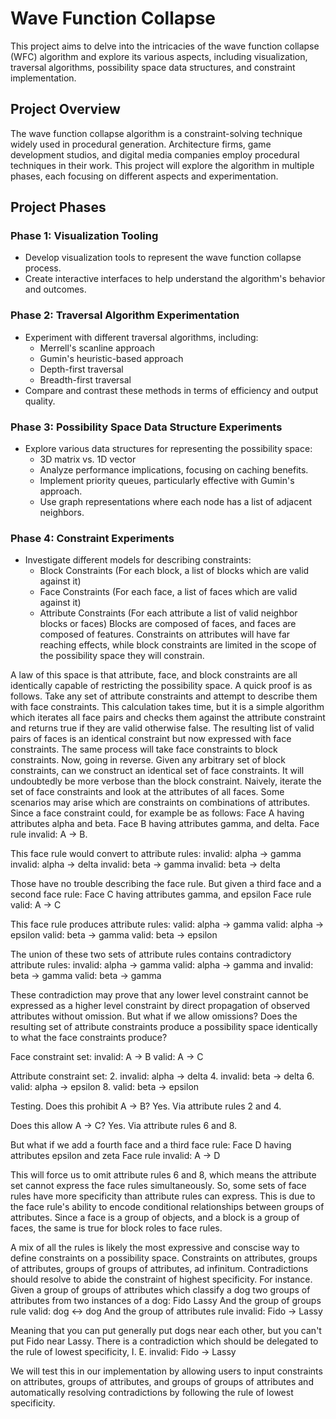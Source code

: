 # Wave Function Collapse
This project aims to delve into the intricacies of the wave function collapse (WFC) algorithm and explore its various aspects, including visualization, traversal algorithms, possibility space data structures, and constraint implementation.

## Project Overview
The wave function collapse algorithm is a constraint-solving technique widely used in procedural generation. Architecture firms, game development studios, and digital media companies employ procedural techniques in their work. This project will explore the algorithm in multiple phases, each focusing on different aspects and experimentation.

## Project Phases
### Phase 1: Visualization Tooling
- Develop visualization tools to represent the wave function collapse process.
- Create interactive interfaces to help understand the algorithm's behavior and outcomes.

### Phase 2: Traversal Algorithm Experimentation
- Experiment with different traversal algorithms, including:
  - Merrell's scanline approach
  - Gumin's heuristic-based approach
  - Depth-first traversal
  - Breadth-first traversal
- Compare and contrast these methods in terms of efficiency and output quality.

### Phase 3: Possibility Space Data Structure Experiments
- Explore various data structures for representing the possibility space:
  - 3D matrix vs. 1D vector
  - Analyze performance implications, focusing on caching benefits.
  - Implement priority queues, particularly effective with Gumin's approach.
  - Use graph representations where each node has a list of adjacent neighbors.

### Phase 4: Constraint Experiments
- Investigate different models for describing constraints:
  - Block Constraints (For each block, a list of blocks which are valid against it)
  - Face Constraints (For each face, a list of faces which are valid against it)
  - Attribute Constraints (For each attribute a list of valid neighbor blocks or faces)
Blocks are composed of faces, and faces are composed of features. Constraints on attributes will have far reaching effects, while block constraints are limited in the scope of the possibility space they will constrain.

A law of this space is that attribute, face, and block constraints are all identically capable of restricting the possibility space. A quick proof is as follows. Take any set of attribute constraints and attempt to describe them with face constraints. This calculation takes time, but it is a simple algorithm which iterates all face pairs and checks them against the attribute constraint and returns true if they are valid otherwise false. The resulting list of valid pairs of faces is an identical constraint but now expressed with face constraints. The same process will take face constraints to block constraints.
Now, going in reverse. Given any arbitrary set of block constraints, can we construct an identical set of face constraints. It will undoubtedly be more verbose than the block constraint. Naively, iterate the set of face constraints and look at the attributes of all faces. Some scenarios may arise which are constraints on combinations of attributes. Since a face constraint could, for example be as follows:
Face A having attributes alpha and beta.
Face B having attributes gamma, and delta.
Face rule invalid: A -> B. 

This face rule would convert to attribute rules: 
invalid: alpha -> gamma 
invalid: alpha -> delta 
invalid: beta -> gamma 
invalid: beta -> delta

Those have no trouble describing the face rule. But given a third face and a second face rule:
Face C having attributes gamma, and epsilon
Face rule valid: A -> C

This face rule produces attribute rules:
valid: alpha -> gamma 
valid: alpha -> epsilon 
valid: beta -> gamma 
valid: beta -> epsilon 

The union of these two sets of attribute rules contains contradictory attribute rules:
invalid: alpha -> gamma
valid: alpha -> gamma
and
invalid: beta -> gamma 
valid: beta -> gamma 

These contradiction may prove that any lower level constraint cannot be expressed as a higher level constraint by direct propagation of observed attributes without omission.
But what if we allow omissions? Does the resulting set of attribute constraints produce a possibility space identically to what the face constraints produce?

Face constraint set:
invalid: A -> B
valid: A -> C 

Attribute constraint set:
2. invalid: alpha -> delta 
4. invalid: beta -> delta
6. valid: alpha -> epsilon 
8. valid: beta -> epsilon 

Testing. 
Does this prohibit A -> B?
Yes. Via attribute rules 2 and 4.

Does this allow A -> C?
Yes. Via attribute rules 6 and 8.

But what if we add a fourth face and a third face rule:
Face D having attributes epsilon and zeta
Face rule invalid: A -> D

This will force us to omit attribute rules 6 and 8, which means the attribute set cannot express the face rules simultaneously.
So, some sets of face rules have more specificity than attribute rules can express.
This is due to the face rule's ability to encode conditional relationships between groups of attributes.
Since a face is a group of objects, and a block is a group of faces, the same is true for block roles to face rules.

A mix of all the rules is likely the most expressive and conscise way to define constraints on a possibility space.
Constraints on attributes, groups of attributes, groups of groups of attributes, ad infinitum.
Contradictions should resolve to abide the constraint of highest specificity.
For instance. 
Given a group of groups of attributes which classify a dog
two groups of attributes from two instances of a dog:
Fido
Lassy
And the group of groups rule 
valid: dog <-> dog
And the group of attributes rule 
invalid: Fido -> Lassy

Meaning that you can put generally put dogs near each other, but you can't put Fido near Lassy.
There is a contradiction which should be delegated to the rule of lowest specificity, I. E.
invalid: Fido -> Lassy

We will test this in our implementation by allowing users to input constraints on attributes, groups of attributes, and groups of groups of attributes and automatically resolving contradictions by following the rule of lowest specificity.
